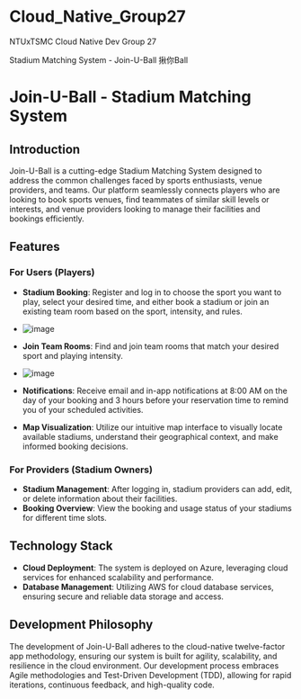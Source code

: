 # Cloud_Native_Group27
NTUxTSMC Cloud Native Dev Group 27

Stadium Matching System - Join-U-Ball 揪你Ball
# Join-U-Ball - Stadium Matching System

## Introduction

Join-U-Ball is a cutting-edge Stadium Matching System designed to address the common challenges faced by sports enthusiasts, venue providers, and teams. Our platform seamlessly connects players who are looking to book sports venues, find teammates of similar skill levels or interests, and venue providers looking to manage their facilities and bookings efficiently.

## Features

### For Users (Players)
- **Stadium Booking**: Register and log in to choose the sport you want to play, select your desired time, and either book a stadium or join an existing team room based on the sport, intensity, and rules.
- ![image](https://github.com/ongchef/cloud_native_27/blob/d1b0ca3a4c8a609256f8a00d0f009c6edc7c3021/order.png)
- **Join Team Rooms**: Find and join team rooms that match your desired sport and playing intensity.
- ![image](https://github.com/ongchef/cloud_native_27/blob/d1b0ca3a4c8a609256f8a00d0f009c6edc7c3021/join.png)

- **Notifications**: Receive email and in-app notifications at 8:00 AM on the day of your booking and 3 hours before your reservation time to remind you of your scheduled activities.
- **Map Visualization**: Utilize our intuitive map interface to visually locate available stadiums, understand their geographical context, and make informed booking decisions.

### For Providers (Stadium Owners)
- **Stadium Management**: After logging in, stadium providers can add, edit, or delete information about their facilities.
- **Booking Overview**: View the booking and usage status of your stadiums for different time slots.

## Technology Stack
- **Cloud Deployment**: The system is deployed on Azure, leveraging cloud services for enhanced scalability and performance.
- **Database Management**: Utilizing AWS for cloud database services, ensuring secure and reliable data storage and access.

## Development Philosophy

The development of Join-U-Ball adheres to the cloud-native twelve-factor app methodology, ensuring our system is built for agility, scalability, and resilience in the cloud environment. Our development process embraces Agile methodologies and Test-Driven Development (TDD), allowing for rapid iterations, continuous feedback, and high-quality code.



